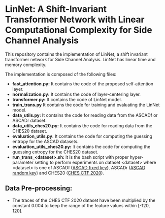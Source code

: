 # LinNet: A Shift-Invariant Transformer Network with Linear Computational Complexity for Side Channel Analysis

This repository contains the implementation of LinNet, a shift invariant transformer network for Side Channel Analysis. LinNet has linear time 
and memory complexity.

The implementation is composed of the following files:
* **fast_attention.py:** It contains the code of the proposed self-attention layer.
* **normalization.py:** It contains the code of layer-centering layer.
* **transformer.py:** It contains the code of LinNet model.
* **train_trans.py** It contains the code for training and evaluating the LinNet model.
* **data_utils.py:** It contains the code for reading data from the ASCADf or ASCADr dataset.
* **data_utils_ches20.py:** It contains the code for reading data from the CHES20 dataset.
* **evaluation_utils.py:** It contains the code for computing the guessing entropy for the ASCAD datasets.
* **evaluation_utils_ches20.py:** It contains the code for computing the guessing entropy for the CHES20 dataset.
* **run_trans_\<dataset\>.sh:** It is the bash script with proper hyper-parameter setting to perform experiments 
on dataset \<dataset\> where \<dataset\> is one of ASCADf ([ASCAD fixed key](https://github.com/ANSSI-FR/ASCAD/tree/master/ATMEGA\_AES\_v1/ATM\_AES\_v1\_fixed\_key)), ASCADr ([ASCAD random key](https://github.com/ANSSI-FR/ASCAD/tree/master/ATMEGA\_AES\_v1/ATM\_AES\_v1\_variable\_key)) and CHES20 ([CHES CTF 2020](https://ctf.spook.dev/)).

## Data Pre-processing:
* The traces of the CHES CTF 2020 dataset have been multiplied by the constant 0.004 to keep the range of the feature values within [-120, 120].
